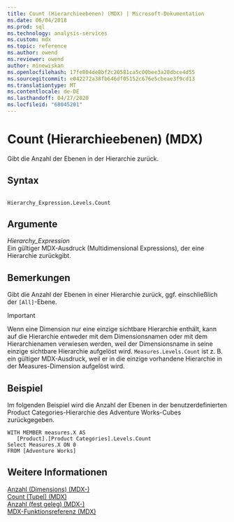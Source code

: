 ```yaml
---
title: Count (Hierarchieebenen) (MDX) | Microsoft-Dokumentation
ms.date: 06/04/2018
ms.prod: sql
ms.technology: analysis-services
ms.custom: mdx
ms.topic: reference
ms.author: owend
ms.reviewer: owend
author: minewiskan
ms.openlocfilehash: 17fe804de8bf2c20581ca5c00bee3a28dbce4d55
ms.sourcegitcommit: e042272a38fb646df05152c676e5cbeae3f9cd13
ms.translationtype: MT
ms.contentlocale: de-DE
ms.lasthandoff: 04/27/2020
ms.locfileid: "68045201"
---
```

# <a name="count-hierarchy-levels-mdx"></a>Count (Hierarchieebenen) (MDX)


  Gibt die Anzahl der Ebenen in der Hierarchie zurück.  
  
## <a name="syntax"></a>Syntax  
  
```  
  
Hierarchy_Expression.Levels.Count  
```  
  
## <a name="arguments"></a>Argumente  
 *Hierarchy_Expression*  
 Ein gültiger MDX-Ausdruck (Multidimensional Expressions), der eine Hierarchie zurückgibt.  
  
## <a name="remarks"></a>Bemerkungen  
 Gibt die Anzahl der Ebenen in einer Hierarchie zurück, ggf. einschließlich der `[All]`-Ebene.  
  
> [!IMPORTANT]  
>  Wenn eine Dimension nur eine einzige sichtbare Hierarchie enthält, kann auf die Hierarchie entweder mit dem Dimensionsnamen oder mit dem Hierarchienamen verwiesen werden, weil der Dimensionsname in seine einzige sichtbare Hierarchie aufgelöst wird. `Measures.Levels.Count` ist z. B. ein gültiger MDX-Ausdruck, weil er in die einzige vorhandene Hierarchie in der Measures-Dimension aufgelöst wird.  
  
## <a name="example"></a>Beispiel  
 Im folgenden Beispiel wird die Anzahl der Ebenen in der benutzerdefinierten Product Categories-Hierarchie des Adventure Works-Cubes zurückgegeben.  
  
```  
WITH MEMBER measures.X AS  
   [Product].[Product Categories].Levels.Count   
Select Measures.X ON 0  
FROM [Adventure Works]  
```  
  
## <a name="see-also"></a>Weitere Informationen  
 [Anzahl &#40;Dimensions&#41; &#40;MDX-&#41;](../mdx/count-dimension-mdx.md)   
 [Count &#40;Tupel&#41; &#40;MDX&#41;](../mdx/count-tuple-mdx.md)   
 [Anzahl &#40;fest geleg&#41; &#40;MDX-&#41;](../mdx/count-set-mdx.md)   
 [MDX-Funktionsreferenz &#40;MDX&#41;](../mdx/mdx-function-reference-mdx.md)  
  
  
